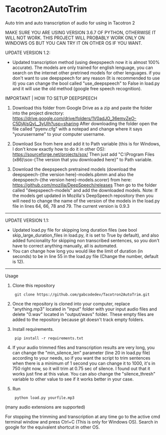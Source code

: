 # Tacotron2AutoTrim
Auto trim and auto transcription of audio for using in Tacotron 2

MAKE SURE YOU ARE USING VERSION 3.6.7 OF PYTHON,  OTHERWISE IT WILL NOT WORK. THIS PROJECT WILL PROBABLY WORK ONLY ON WINDOWS OS BUT YOU CAN TRY IT ON OTHER OS IF YOU WANT.

UPDATE VERSION 1.2:
- Updated transcription method (using deepspeech now it is almost 100% accurate). The models are only trained for english lenguage, you can search on the internet other pretrined models for other lenguages.
if you don't want to use deepspeech for any reason (It is recommended to use it) you can change the bool called "use_deepspeech" to False in load.py and it will use the old method (google free speech recognition).

IMPORTANT | HOW TO SETUP DEEPSPEECH
1. Download this folder from Google Drive as a zip and paste the folder into the project directory: https://drive.google.com/drive/folders/1V0adJO_36emvZeO-C5DjAIsQvL_3yUIh?usp=sharing
After downloading the folder open the file called "pyenv.cfg" with a notepad and change where it says "yourusername" to your computer username.

2. Download Sox from here and add it to Path variable (this is for Windows, I don't know exactly how to do it in other OS): https://sourceforge.net/projects/sox/
Then just add "C:\Program Files (x86)\sox-{The version that you downloaded here}" to Path variable.

3. Download the deepspeech pretrained models (download the deepspeech-{the version here}-models.pbmm and also the deepspeech-{the version here}-models.scorer) from here: https://github.com/mozilla/DeepSpeech/releases
Then go to the folder called "deepspeech-models" and add the downloaded models. 
Note: If the models get updated in Mozilla's DeepSpeech repository then you will need to change the name of the version of the models in the load.py file in lines 64, 66, 78 and 79. The current version is 0.9.3

---------------------------------------------------------------------------------------------------------------------------------------------------------------------------------

UPDATE VERSION 1.1:
- Updated load.py file for skipping long duration files (see bool skip_large_duration_files in load.py, it is set to True by default), and also added funcionality for skipping non transcribed sentences, so you don't have to correct anything manually,         all is automated. 
- You can change how long you would like the limit of duration (in seconds) to be in line 55 in the load.py file (Change the number, default is 12).

---------------------------------------------------------------------------------------------------------------------------------------------------------------------------------

Usage
1. Clone this repository

        git clone https://github.com/gabcodedev/Tacotron2AutoTrim.git

2. Once the repository is cloned into your computer, replace "anything.mp3" located in "input" folder with your input audio files and delete "0.wav" located in "output/wavs" folder. 
These empty files are added to the repository because git doesn't track empty folders.

3. Install requirements.
   
        pip install -r requirements.txt


4. If your audio trimmed files and transcription results are very long, you can change the "min_silence_len" parameter (line 20 in load.py file) according to your needs, so if you want the script to trim sentences when there is a minimum of 1 second you can change it to 1000, it's in 750 right now, so it will trim at 0.75 sec of silence. I found out that it works just fine at this value. You can also change the "silence_thresh" variable to other value to see if it works better in your case.

5. Run
   
        python load.py yourfile.mp3  

(many audio extensions are supported)

For stopping the trimming and transcription at any time go to the active cmd terminal window and press Ctrl+C (This is only for Windows OS). Search in google for the equivalent shortcut in other OS.
